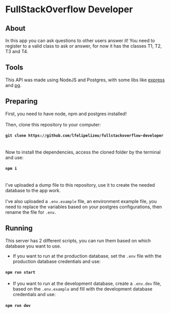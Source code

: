 # FullStackOverflow Developer

## About
In this app you can ask questions to other users answer it! You need to register to a valid class to ask or answer, for now it has the classes T1, T2, T3 and T4.

## Tools
This API was made using NodeJS and Postgres, with some libs like [express](https://www.npmjs.com/package/express) and [pg](https://www.npmjs.com/package/pg).

## Preparing
First, you need to have node, npm and postgres installed!\
\
Then, clone this repository to your computer: 
#### `git clone https://github.com/lfelipelizeu/fullstackoverflow-developer`
\
Now to install the dependencies, access the cloned folder by the terminal and use:
#### `npm i`
\
I've uploaded a dump file to this repository, use it to create the needed database to the app work.\
\
I've also uploaded a `.env.example` file, an environment example file, you need to replace the variables based on your postgres configurations, then rename the file for `.env`.

## Running
This server has 2 different scripts, you can run them based on which database you want to use.
- If you want to run at the production database, set the `.env` file with the production database credentials and use:
#### `npm run start`
- If you want to run at the development database, create a `.env.dev` file, based on the `.env.example` and fill with the development database credentials and use:
#### `npm run dev`
